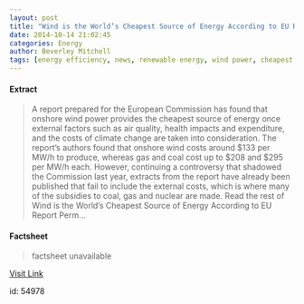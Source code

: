 ```yaml
---
layout: post
title: "Wind is the World’s Cheapest Source of Energy According to EU Report"
date: 2014-10-14 21:02:45
categories: Energy
author: Beverley Mitchell
tags: [energy efficiency, news, renewable energy, wind power, cheapest power source, ecofys, energy subsidies, europe, european commission, fossil fuels, most affordable power source, nuclear, onshore wind power, subsidies, wind power is cheapest source of energy]
---
```



#### Extract
>A report prepared for the European Commission has found that onshore wind power provides the cheapest source of energy once external factors such as air quality, health impacts and expenditure, and the costs of climate change are taken into consideration. The report&#8217;s authors found that onshore wind costs around $133 per MW/h to produce, whereas gas and coal cost up to $208 and $295 per MW/h each. However, continuing a controversy that shadowed the Commission last year, extracts from the report have already been published that fail to include the external costs, which is where many of the subsidies to coal, gas and nuclear are made. Read the rest of Wind is the World&#8217;s Cheapest Source of Energy According to EU Report Perm...

#### Factsheet
>factsheet unavailable

[Visit Link](http://inhabitat.com/onshore-wind-power-is-cheapest-source-of-energy-says-eu-report/)

id:   54978


